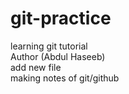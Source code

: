# git-practice
learning git tutorial
<br>
Author (Abdul Haseeb)
<br>
add new file
<br>
making notes of git/github
